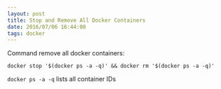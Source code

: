 ```yaml
---
layout: post
title: Stop and Remove All Docker Containers
date: 2016/07/06 16:44:00
tags: docker
---
```


Command remove all docker containers:

`docker stop '$(docker ps -a -q)' && docker rm '$(docker ps -a -q)'`

`docker ps -a -q` lists all container IDs
